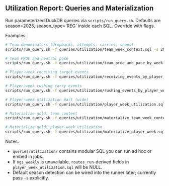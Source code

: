 ## Utilization Report: Queries and Materialization

Run parameterized DuckDB queries via `scripts/run_query.sh`. Defaults are season=2025, season_type='REG' inside each SQL. Override with flags.

Examples:

```bash
# Team denominators (dropbacks, attempts, carries, snaps)
scripts/run_query.sh -f queries/utilization/team_week_context.sql -s 2025 -t REG -- -csv

# Team PROE and neutral pace
scripts/run_query.sh -f queries/utilization/team_proe_and_pace_by_week.sql -s 2025 -t REG -- -csv

# Player-week receiving target events
scripts/run_query.sh -f queries/utilization/receiving_events_by_player_week.sql -s 2025 -t REG -- -csv

# Player-week rushing carry events
scripts/run_query.sh -f queries/utilization/rushing_events_by_player_week.sql -s 2025 -t REG -- -csv

# Player-week utilization mart (wide)
scripts/run_query.sh -f queries/utilization/player_week_utilization.sql -s 2025 -t REG -- -csv

# Materialize gold: team context
scripts/run_query.sh -f queries/utilization/materialize_team_week_context.sql -s 2025 -t REG

# Materialize gold: player-week utilization
scripts/run_query.sh -f queries/utilization/materialize_player_week.sql -s 2025 -t REG
```

Notes:

- `queries/utilization/` contains modular SQL you can run ad hoc or embed in jobs.
- If `ngs_weekly` is unavailable, `routes_run`-derived fields in `player_week_utilization.sql` will be NULL.
- Default season detection can be wired into the runner later; currently pass `-s` explicitly.


